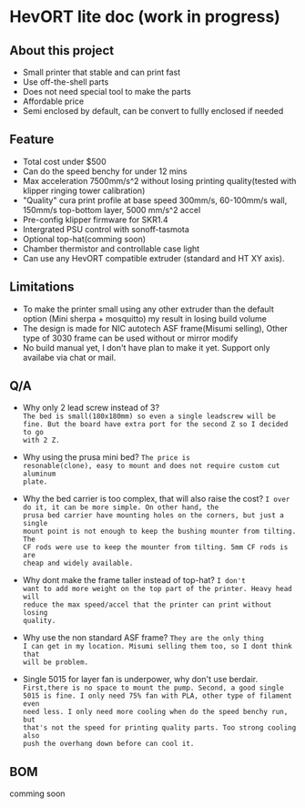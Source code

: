 # HevORT lite doc (work in progress)

## About this project

- Small printer that stable and can print fast  
- Use off-the-shell parts  
- Does not need special tool to make the parts  
- Affordable price  
- Semi enclosed by default, can be convert to fullly enclosed if needed  

## Feature

- Total cost under $500  
- Can do the speed benchy for under 12 mins  
- Max acceleration 7500mm/s^2 without losing printing quality(tested with klipper ringing tower calibration)  
- "Quality" cura print profile at base speed 300mm/s, 60-100mm/s wall, 150mm/s top-bottom layer, 5000 mm/s^2 accel  
- Pre-config klipper firmware for SKR1.4  
- Intergrated PSU control with sonoff-tasmota  
- Optional top-hat(comming soon)  
- Chamber thermistor and controllable case light  
- Can use any HevORT compatible extruder (standard and HT XY axis).  

## Limitations  

- To make the printer small using any other extruder than the default option (Mini sherpa + mosquitto) my result in losing build volume  
- The design is made for NIC autotech ASF frame(Misumi selling), Other type of 3030 frame can be used without or mirror modify  
- No build manual yet, I don't have plan to make it yet. Support only availabe via chat or mail.  


## Q/A

- Why only 2 lead screw instead of 3?  
	<code>The bed is small(180x180mm) so even a single leadscrew will be fine. But the board have extra port for the second Z so I decided to go with 2 Z.</code>  

- Why using the prusa mini bed?
	<code>The price is resonable(clone), easy to mount and does not require custom cut aluminum plate.</code>
	
- Why the bed carrier is too complex, that will also raise the cost?
	<code>I over do it, it can be more simple. On other hand, the prusa bed carrier have mounting holes on the corners, but just a single mount point is not enough to keep the bushing mounter from tilting. The CF rods were use to keep the mounter from tilting. 5mm CF rods is are cheap and widely available.</code>  
	
- Why dont make the frame taller instead of top-hat?
	<code>I don't want to add more weight on the top part of the printer. Heavy head will reduce the max speed/accel that the printer can print without losing quality.</code>
	
- Why use the non standard ASF frame?
	<code>They are the only thing I can get in my location. Misumi selling them too, so I dont think that will be problem.</code>
	
- Single 5015 for layer fan is underpower, why don't use berdair.
	<code>First,there is no space to mount the pump. Second, a good single 5015 is fine. I only need 75% fan with PLA, other type of filament even need less. I only need more cooling when do the speed benchy run, but that's not the speed for printing quality parts. Too strong cooling also push the overhang down before can cool it.</code>
	
## BOM  
comming soon
	


